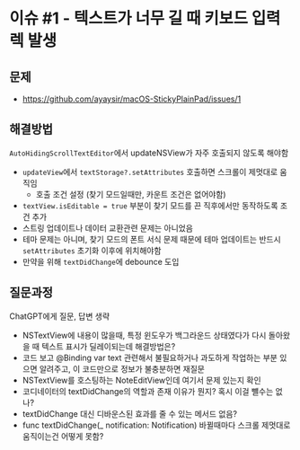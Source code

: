 # 이슈 #1 - 텍스트가 너무 길 때 키보드 입력 렉 발생

## 문제
 - https://github.com/ayaysir/macOS-StickyPlainPad/issues/1

## 해결방법
`AutoHidingScrollTextEditor`에서 updateNSView가 자주 호출되지 않도록 해야함

- `updateView`에서 `textStorage?.setAttributes` 호출하면 스크롤이 제멋대로 움직임
  - 호출 조건 설정 (찾기 모드일때만, 카운트 조건은 없어야함)
- `textView.isEditable = true` 부분이 찾기 모드를 끈 직후에서만 동작하도록 조건 추가
- 스트링 업데이트나 데이터 교환관련 문제는 아니었음
- 테마 문제는 아니며, 찾기 모드의 폰트 서식 문제 때문에 테마 업데이트는 반드시 `setAttributes` 초기화 이후에 위치해야함
- 만약을 위해 `textDidChange`에 debounce 도입

## 질문과정
ChatGPT에게 질문, 답변 생략

 - NSTextView에 내용이 많을때, 특정 윈도우가 백그라운드 상태였다가 다시 돌아왔을 때 텍스트 표시가 딜레이되는데 해결방법은?
 - 코드 보고 @Binding var text 관련해서 불필요하거나 과도하게 작업하는 부분 있으면 알려주고, 이 코드만으로 정보가 불충분하면 재질문
 - NSTextView를 호스팅하는 NoteEditView인데 여기서 문제 있는지 확인
 - 코디네이터의 textDidChange의 역할과 존재 이유가 뭔지? 혹시 이걸 뺼수는 없나?
 - textDidChange 대신 디바운스된 효과를 줄 수 있는 메서드 없음?
 - func textDidChange(_ notification: Notification) 바뀔때마다 스크롤 제멋대로 움직이는건 어떻게 못함?
